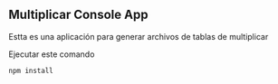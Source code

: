 ## Multiplicar Console App

Estta es una aplicación para generar archivos de tablas de multiplicar

Ejecutar este comando

````
npm install

````